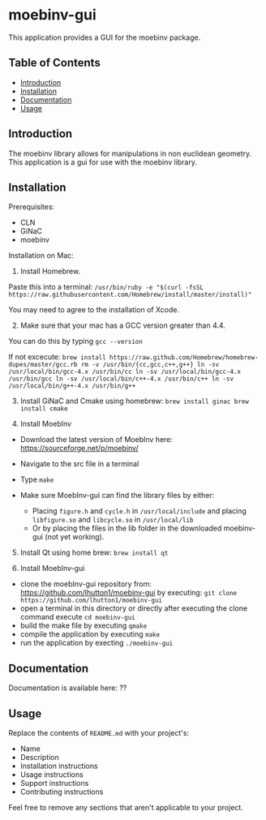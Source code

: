 # moebinv-gui

This application provides a GUI for the moebinv package.

## Table of Contents

- [Introduction](#introduction)
- [Installation](#installation)
- [Documentation](#documentation)
- [Usage](#usage)

## Introduction

The moebinv library allows for manipulations in non euclidean geometry. This application is a gui for use with the moebinv library.

## Installation

Prerequisites:
- CLN
- GiNaC
- moebinv

Installation on Mac:

1. Install Homebrew.

Paste this into a terminal:
`/usr/bin/ruby -e "$(curl -fsSL https://raw.githubusercontent.com/Homebrew/install/master/install)"`

You may need to agree to the installation of Xcode.

2. Make sure that your mac has a GCC version greater than 4.4.

You can do this by typing `gcc --version`

If not excecute:
`brew install https://raw.github.com/Homebrew/homebrew-dupes/master/gcc.rb
rm -v /usr/bin/{cc,gcc,c++,g++}
ln -sv /usr/local/bin/gcc-4.x /usr/bin/cc
ln -sv /usr/local/bin/gcc-4.x /usr/bin/gcc
ln -sv /usr/local/bin/c++-4.x /usr/bin/c++
ln -sv /usr/local/bin/g++-4.x /usr/bin/g++`

3. Install GiNaC and Cmake using homebrew:
`brew install ginac
brew install cmake`

4. Install MoebInv

  - Download the latest version of MoebInv here: https://sourceforge.net/p/moebinv/
  - Navigate to the src file in a terminal
  - Type `make`

  - Make sure MoebInv-gui can find the library files by either:
    - Placing `figure.h` and `cycle.h` in `/usr/local/include` and placing `libfigure.so` and `libcycle.so` in `/usr/local/lib`
    - Or by placing the files in the lib folder in the downloaded moebinv-gui (not yet working).

5. Install Qt using home brew:
`brew install qt`

6. Install MoebInv-gui
  - clone the moebInv-gui repository from: https://github.com/lhutton1/moebinv-gui by executing:
    `git clone https://github.com/lhutton1/moebinv-gui`
  - open a terminal in this directory or directly after executing the clone command execute `cd moebinv-gui`
  - build the make file by executing `qmake`
  - compile the application by executing `make`
  - run the application by execting `./moebinv-gui`

## Documentation

Documentation is available here: ??

## Usage

Replace the contents of `README.md` with your project's:

- Name
- Description
- Installation instructions
- Usage instructions
- Support instructions
- Contributing instructions

Feel free to remove any sections that aren't applicable to your project.
